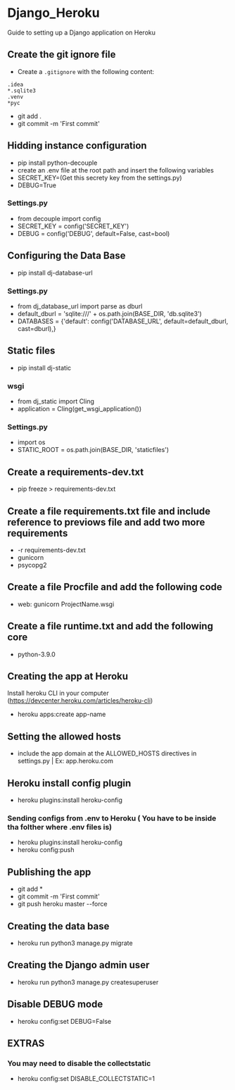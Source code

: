 # Django_Heroku
Guide to setting up a Django application on Heroku

## Create the git ignore file
* Create a `.gitignore` with the following content:
```
.idea
*.sqlite3
.venv
*pyc
```
* git add .
* git commit -m 'First commit'

## Hidding instance configuration
* pip install python-decouple
* create an .env file at the root path and insert the following variables
* SECRET_KEY=(Get this secrety key from the settings.py)
* DEBUG=True

### Settings.py
* from decouple import config
* SECRET_KEY = config('SECRET_KEY')
* DEBUG = config('DEBUG', default=False, cast=bool)

## Configuring the Data Base
* pip install dj-database-url

### Settings.py
* from dj_database_url import parse as dburl
* default_dburl = 'sqlite:///' + os.path.join(BASE_DIR, 'db.sqlite3')
* DATABASES = {'default': config('DATABASE_URL', default=default_dburl, cast=dburl),}

## Static files 
* pip install dj-static

### wsgi
* from dj_static import Cling
* application = Cling(get_wsgi_application())

### Settings.py
* import os
* STATIC_ROOT = os.path.join(BASE_DIR, 'staticfiles')

## Create a requirements-dev.txt
* pip freeze > requirements-dev.txt

## Create a file requirements.txt file and include reference to previows file and add two more requirements
* -r requirements-dev.txt
* gunicorn
* psycopg2

## Create a file Procfile and add the following code
* web: gunicorn ProjectName.wsgi

## Create a file runtime.txt and add the following core
* python-3.9.0

## Creating the app at Heroku
Install heroku CLI in your computer (https://devcenter.heroku.com/articles/heroku-cli)
* heroku apps:create app-name

## Setting the allowed hosts
* include the app domain at the ALLOWED_HOSTS directives in settings.py | Ex: app.heroku.com

## Heroku install config plugin
* heroku plugins:install heroku-config

### Sending configs from .env to Heroku ( You have to be inside tha folther where .env files is)
* heroku plugins:install heroku-config
* heroku config:push

## Publishing the app
* git add *
* git commit -m 'First commit'
* git push heroku master --force

## Creating the data base
* heroku run python3 manage.py migrate

## Creating the Django admin user
* heroku run python3 manage.py createsuperuser

## Disable DEBUG mode
* heroku config:set DEBUG=False

## EXTRAS
### You may need to disable the collectstatic
* heroku config:set DISABLE_COLLECTSTATIC=1
